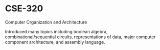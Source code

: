 # CSE-320
Computer Organization and Architecture

Introduced many topics including boolean algebra, combinational/sequential circuits, representations of data, major computer component architecture, and assembly language.
